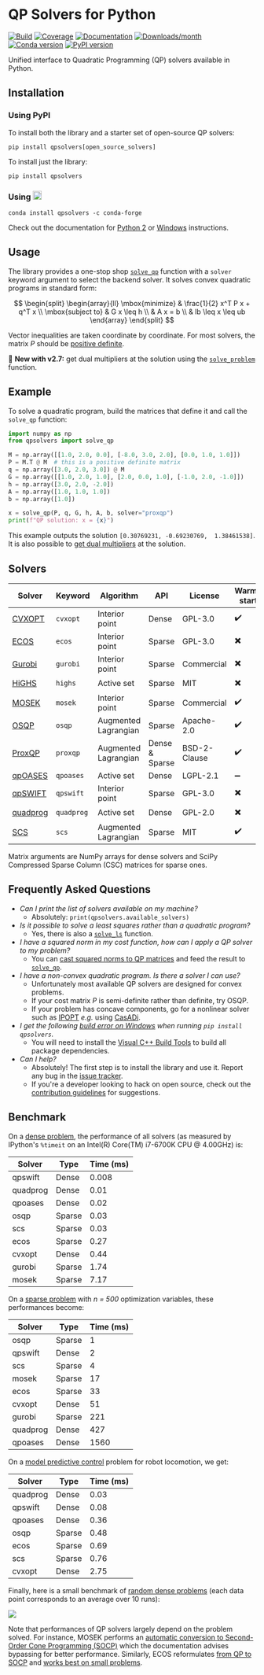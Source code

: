 # QP Solvers for Python

[![Build](https://img.shields.io/github/actions/workflow/status/stephane-caron/qpsolvers/test.yml?branch=master)](https://github.com/stephane-caron/qpsolvers/actions)
[![Coverage](https://coveralls.io/repos/github/stephane-caron/qpsolvers/badge.svg?branch=master)](https://coveralls.io/github/stephane-caron/qpsolvers?branch=master)
[![Documentation](https://img.shields.io/badge/docs-online-brightgreen?style=flat)](https://scaron.info/doc/qpsolvers/)
[![Downloads/month](https://pepy.tech/badge/qpsolvers/month)](https://pepy.tech/project/qpsolvers)
[![Conda version](https://img.shields.io/conda/vn/conda-forge/qpsolvers.svg)](https://anaconda.org/conda-forge/qpsolvers)
[![PyPI version](https://img.shields.io/pypi/v/qpsolvers)](https://pypi.org/project/qpsolvers/)

Unified interface to Quadratic Programming (QP) solvers available in Python.

## Installation

### Using PyPI

To install both the library and a starter set of open-source QP solvers:

```console
pip install qpsolvers[open_source_solvers]
```

To install just the library:

```console
pip install qpsolvers
```

### Using <img src="https://s3.amazonaws.com/conda-dev/conda_logo.svg" height="18">

```console
conda install qpsolvers -c conda-forge
```

Check out the documentation for [Python 2](https://scaron.info/doc/qpsolvers/installation.html#python-2) or [Windows](https://scaron.info/doc/qpsolvers/installation.html#windows) instructions.

## Usage

The library provides a one-stop shop [`solve_qp`](https://scaron.info/doc/qpsolvers/quadratic-programming.html#qpsolvers.solve_qp) function with a ``solver`` keyword argument to select the backend solver. It solves convex quadratic programs in standard form:

$$
\begin{split}
\begin{array}{ll}
\mbox{minimize}
    & \frac{1}{2} x^T P x + q^T x \\
\mbox{subject to}
    & G x \leq h \\
    & A x = b \\
    & lb \leq x \leq ub
\end{array}
\end{split}
$$

Vector inequalities are taken coordinate by coordinate. For most solvers, the matrix $P$ should be [positive definite](https://en.wikipedia.org/wiki/Definite_symmetric_matrix).

📢 **New with v2.7:** get dual multipliers at the solution using the [`solve_problem`](https://scaron.info/doc/qpsolvers/quadratic-programming.html#qpsolvers.solve_problem) function.

## Example

To solve a quadratic program, build the matrices that define it and call the ``solve_qp`` function:

```python
import numpy as np
from qpsolvers import solve_qp

M = np.array([[1.0, 2.0, 0.0], [-8.0, 3.0, 2.0], [0.0, 1.0, 1.0]])
P = M.T @ M  # this is a positive definite matrix
q = np.array([3.0, 2.0, 3.0]) @ M
G = np.array([[1.0, 2.0, 1.0], [2.0, 0.0, 1.0], [-1.0, 2.0, -1.0]])
h = np.array([3.0, 2.0, -2.0])
A = np.array([1.0, 1.0, 1.0])
b = np.array([1.0])

x = solve_qp(P, q, G, h, A, b, solver="proxqp")
print(f"QP solution: x = {x}")
```

This example outputs the solution ``[0.30769231, -0.69230769,  1.38461538]``. It is also possible to [get dual multipliers](https://scaron.info/doc/qpsolvers/quadratic-programming.html#dual-multipliers) at the solution.

## Solvers

| Solver | Keyword | Algorithm | API | License | Warm-start |
| ------ | ------- | --------- | --- | ------- |------------|
| [CVXOPT](http://cvxopt.org/) | ``cvxopt`` | Interior point | Dense | GPL-3.0 | ✔️ |
| [ECOS](https://web.stanford.edu/~boyd/papers/ecos.html) | ``ecos`` | Interior point | Sparse | GPL-3.0 | ✖️ |
| [Gurobi](https://www.gurobi.com/) | ``gurobi`` | Interior point | Sparse | Commercial | ✖️ |
| [HiGHS](https://highs.dev/) | ``highs`` | Active set | Sparse | MIT | ✖️ |
| [MOSEK](https://mosek.com/) | ``mosek`` | Interior point | Sparse | Commercial | ✔️ |
| [OSQP](https://osqp.org/) | ``osqp`` | Augmented Lagrangian | Sparse | Apache-2.0 | ✔️ |
| [ProxQP](https://github.com/Simple-Robotics/proxsuite) | ``proxqp`` | Augmented Lagrangian | Dense & Sparse | BSD-2-Clause | ✔️ |
| [qpOASES](https://github.com/coin-or/qpOASES) | ``qpoases`` | Active set | Dense | LGPL-2.1 | ➖ |
| [qpSWIFT](https://qpswift.github.io/) | ``qpswift`` | Interior point | Sparse | GPL-3.0 | ✖️ |
| [quadprog](https://pypi.python.org/pypi/quadprog/) | ``quadprog`` | Active set | Dense | GPL-2.0 | ✖️ |
| [SCS](https://www.cvxgrp.org/scs/) | ``scs`` | Augmented Lagrangian | Sparse | MIT | ✔️ |

Matrix arguments are NumPy arrays for dense solvers and SciPy Compressed Sparse Column (CSC) matrices for sparse ones.

## Frequently Asked Questions

- *Can I print the list of solvers available on my machine?*
  - Absolutely: ``print(qpsolvers.available_solvers)``
- *Is it possible to solve a least squares rather than a quadratic program?*
  - Yes, there is also a [`solve_ls`](https://scaron.info/doc/qpsolvers/least-squares.html#qpsolvers.solve_ls) function.
- *I have a squared norm in my cost function, how can I apply a QP solver to my problem?*
  - You can [cast squared norms to QP matrices](https://scaron.info/blog/conversion-from-least-squares-to-quadratic-programming.html) and feed the result to [`solve_qp`](https://scaron.info/doc/qpsolvers/quadratic-programming.html#qpsolvers.solve_qp).
- *I have a non-convex quadratic program. Is there a solver I can use?*
  - Unfortunately most available QP solvers are designed for convex problems.
  - If your cost matrix *P* is semi-definite rather than definite, try OSQP.
  - If your problem has concave components, go for a nonlinear solver such as [IPOPT](https://pypi.org/project/ipopt/) *e.g.* using [CasADi](https://web.casadi.org/).
- *I get the following [build error on Windows](https://github.com/stephane-caron/qpsolvers/issues/28) when running `pip install qpsolvers`.*
  - You will need to install the [Visual C++ Build Tools](https://visualstudio.microsoft.com/visual-cpp-build-tools/) to build all package dependencies.
- *Can I help?*
  - Absolutely! The first step is to install the library and use it. Report any bug in the [issue tracker](https://github.com/stephane-caron/qpsolvers/issues).
  - If you're a developer looking to hack on open source, check out the [contribution guidelines](CONTRIBUTING.md) for suggestions.

## Benchmark

On a [dense problem](examples/benchmark_dense_problem.py), the performance of all solvers (as measured by IPython's ``%timeit`` on an Intel(R) Core(TM) i7-6700K CPU @ 4.00GHz) is:

| Solver   | Type   | Time (ms) |
| -------- | ------ | --------- |
| qpswift  | Dense  | 0.008     |
| quadprog | Dense  | 0.01      |
| qpoases  | Dense  | 0.02      |
| osqp     | Sparse | 0.03      |
| scs      | Sparse | 0.03      |
| ecos     | Sparse | 0.27      |
| cvxopt   | Dense  | 0.44      |
| gurobi   | Sparse | 1.74      |
| mosek    | Sparse | 7.17      |

On a [sparse problem](examples/benchmark_sparse_problem.py) with *n = 500* optimization variables, these performances become:

| Solver   | Type   | Time (ms) |
| -------- | ------ | --------- |
| osqp     | Sparse |    1      |
| qpswift  | Dense  |    2      |
| scs      | Sparse |    4      |
| mosek    | Sparse |   17      |
| ecos     | Sparse |   33      |
| cvxopt   | Dense  |   51      |
| gurobi   | Sparse |  221      |
| quadprog | Dense  |  427      |
| qpoases  | Dense  | 1560      |

On a [model predictive control](examples/model_predictive_control.py) problem for robot locomotion, we get:

| Solver   | Type   | Time (ms) |
| -------- | ------ | --------- |
| quadprog | Dense  | 0.03      |
| qpswift  | Dense  | 0.08      |
| qpoases  | Dense  | 0.36      |
| osqp     | Sparse | 0.48      |
| ecos     | Sparse | 0.69      |
| scs      | Sparse | 0.76      |
| cvxopt   | Dense  | 2.75      |

Finally, here is a small benchmark of [random dense problems](examples/benchmark_random_problems.py) (each data point corresponds to an average over 10 runs):

<img src="https://scaron.info/images/qp-benchmark-2022.png">

Note that performances of QP solvers largely depend on the problem solved. For instance, MOSEK performs an [automatic conversion to Second-Order Cone Programming (SOCP)](https://docs.mosek.com/8.1/pythonapi/prob-def-quadratic.html) which the documentation advises bypassing for better performance. Similarly, ECOS reformulates [from QP to SOCP](qpsolvers/solvers/conversions/socp_from_qp.py) and [works best on small problems](https://web.stanford.edu/%7Eboyd/papers/ecos.html).
